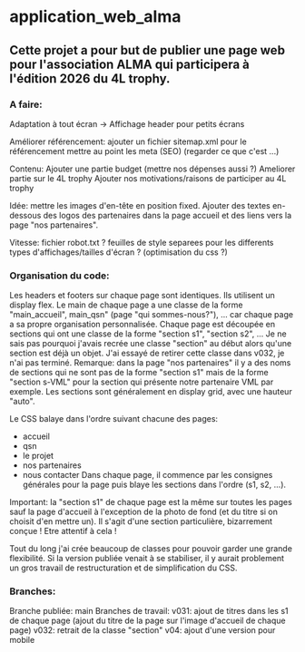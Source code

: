 # application_web_alma
## Cette projet a pour but de publier une page web pour l'association ALMA qui participera à l'édition 2026 du 4L trophy.

### A faire:
Adaptation à tout écran -> Affichage header pour petits écrans

Améliorer référencement:
ajouter un fichier sitemap.xml pour le référencement
mettre au point les meta (SEO) (regarder ce que c'est ...)

Contenu:
Ajouter une partie budget (mettre nos dépenses aussi ?)
Ameliorer partie sur le 4L trophy
Ajouter nos motivations/raisons de participer au 4L trophy

Idée: mettre les images d'en-tête en position fixed.
Ajouter des textes en-dessous des logos des partenaires dans la page accueil et des liens vers la page "nos partenaires".

Vitesse:
fichier robot.txt ?
feuilles de style separees pour les differents types d'affichages/tailles d'écran ? (optimisation du css ?)



### Organisation du code:

Les headers et footers sur chaque page sont identiques. Ils utilisent un display flex.
Le main de chaque page a une classe de la forme "main_accueil", main_qsn" (page "qui sommes-nous?"), ... car chaque page a sa propre organisation personnalisée.
Chaque page est découpée en sections qui ont une classe de la forme "section s1", "section s2", ... Je ne sais pas pourquoi j'avais recrée une classe "section" au début alors qu'une section est déjà un objet. J'ai essayé de retirer cette classe dans v032, je n'ai pas terminé.
Remarque: dans la page "nos partenaires" il y a des noms de sections qui ne sont pas de la forme "section s1" mais de la forme "section s-VML" pour la section qui présente notre partenaire VML par exemple.
Les sections sont généralement en display grid, avec une hauteur "auto".

Le CSS balaye dans l'ordre suivant chacune des pages:
- accueil
- qsn
- le projet
- nos partenaires
- nous contacter
Dans chaque page, il commence par les consignes générales pour la page puis blaye les sections dans l'ordre (s1, s2, ...).

Important: la "section s1" de chaque page est la même sur toutes les pages sauf la page d'accueil à l'exception de la photo de fond (et du titre si on choisit d'en mettre un). Il s'agit d'une section particulière, bizarrement conçue ! Etre attentif à cela !

Tout du long j'ai crée beaucoup de classes pour pouvoir garder une grande flexibilité. Si la version publiée venait à se stabiliser, il y aurait problement un gros travail de restructuration et de simplification du CSS.



### Branches:

Branche publiée: main
Branches de travail:
    v031: ajout de titres dans les s1 de chaque page (ajout du titre de la page sur l'image d'accueil de chaque page)
    v032: retrait de la classe "section"
    v04: ajout d'une version pour mobile